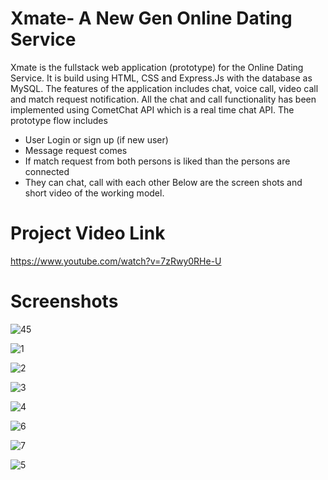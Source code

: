 # Xmate- A New Gen Online Dating Service

Xmate is the fullstack web application (prototype) for the Online Dating Service. It is build using HTML, CSS and Express.Js with the database as MySQL. The features of the application includes chat, voice call, video call and match request notification. 
All the chat and call functionality  has been implemented using CometChat API which is a real time chat API. The prototype flow includes 

* User Login or sign up (if new user)
*	Message request comes 
* If match request from both persons is liked than the persons are connected 
* They can chat, call with each other
Below are the screen shots and short video of the working model.

# Project Video Link
 https://www.youtube.com/watch?v=7zRwy0RHe-U 




# Screenshots 
![45](https://user-images.githubusercontent.com/126560461/231218280-cceac7a7-a577-495d-89ae-549e5d512ef4.jpg)


 ![1](https://user-images.githubusercontent.com/126560461/231217956-edd0f8ba-3493-45a2-a003-7d2c3e5e66ca.jpg)
 
![2](https://user-images.githubusercontent.com/126560461/231217990-f76fabc7-d9af-44f2-aed0-99ce92cb5f83.jpg)

![3](https://user-images.githubusercontent.com/126560461/231218006-f5a73057-c831-40a8-8cbe-bb23b16ecb60.jpg)

![4](https://user-images.githubusercontent.com/126560461/231218146-93eaf14e-e335-4e0f-8c79-8c99f2918693.jpg)

![6](https://user-images.githubusercontent.com/126560461/231218198-b4397163-6ec2-4fc2-b9f8-c53b26d3ac12.jpg)

![7](https://user-images.githubusercontent.com/126560461/231218214-fb76dd75-bbe7-42d7-bcc8-102815c25276.jpg)

![5](https://user-images.githubusercontent.com/126560461/231218261-425048fc-a6c3-47c4-8b93-2aadb9a3c4eb.jpg)

